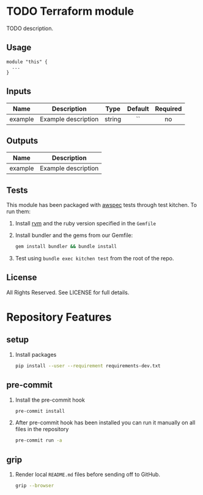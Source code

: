 TODO Terraform module
=====================
TODO description.

Usage
-----

```hcl
module "this" {
  ...
}
```

<!-- BEGINNING OF PRE-COMMIT-TERRAFORM DOCS HOOK -->
## Inputs

| Name | Description | Type | Default | Required |
|------|-------------|:----:|:-----:|:-----:|
| example | Example description | string | `` | no |

## Outputs

| Name | Description |
|------|-------------|
| example | Example description |

<!-- END OF PRE-COMMIT-TERRAFORM DOCS HOOK -->

Tests
-----

This module has been packaged with [awspec](https://github.com/k1LoW/awspec)
tests through test kitchen. To run them:

1. Install [rvm][1] and the ruby version specified in the `Gemfile`
1. Install bundler and the gems from our Gemfile:

    ```bash
    gem install bundler && bundle install
    ```

1. Test using `bundle exec kitchen test` from the root of the repo.

License
-------

All Rights Reserved. See LICENSE for full details.

Repository Features
===================

setup
-----

1. Install packages

    ```bash
    pip install --user --requirement requirements-dev.txt
    ```

pre-commit
----------

1. Install the pre-commit hook

    ```bash
    pre-commit install
    ```

1. After pre-commit hook has been installed you can run it manually on all files
   in the repository

    ```bash
    pre-commit run -a
    ```

grip
----

1. Render local `README.md` files before sending off to GitHub.

    ```bash
    grip --browser
    ```


[1]: https://rvm.io/rvm/install
